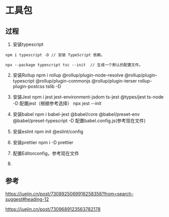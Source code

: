 # 工具包

## 过程
1. 安装typescript
```
npm i typescript -D // 安装 TypeScript 依赖。

npx --package typescript tsc --init  // 生成一个默认的配置文件。
```

2. 安装Rollup
npm i rollup @rollup/plugin-node-resolve @rollup/plugin-typescript @rollup/plugin-commonjs @rollup/plugin-terser rollup-plugin-postcss tslib -D

3. 安装Jest
npm i jest jest-environment-jsdom ts-jest @types/jest ts-node -D
配置jest（根据参考选择）
npx jest --init

4. 安装babel
npm i babel-jest @babel/core @babel/preset-env @babel/preset-typescript -D
配置babel.config.js(参考现在文件)

5. 安装eslint
npm init @eslint/config

6. 安装prettier
npm i -D prettier

7. 配置Editorconfig，参考现在文件

8. 

## 参考
https://juejin.cn/post/7308925069916258356?from=search-suggest#heading-12  

https://juejin.cn/post/7309689123563782178  
